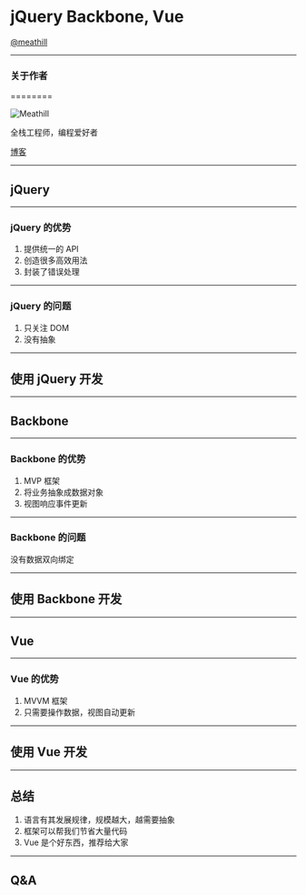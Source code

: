 # jQuery Backbone, Vue

[@meathill](//weibo.com/meathill/)

--------

### 关于作者

========

![Meathill](http://qiniu.meathill.com/wp-content/uploads/2016/07/20160607_005422423_iOS-825x510.jpg)

全栈工程师，编程爱好者

[博客](http://blog.meathill.com/)

--------

## jQuery

--------

### jQuery 的优势

1. 提供统一的 API
2. 创造很多高效用法
3. 封装了错误处理

--------

### jQuery 的问题

1. 只关注 DOM
2. 没有抽象

--------

## 使用 jQuery 开发

--------

## Backbone

--------

### Backbone 的优势

1. MVP 框架
2. 将业务抽象成数据对象
3. 视图响应事件更新

--------

### Backbone 的问题

没有数据双向绑定

--------

## 使用 Backbone 开发

--------

## Vue

--------

### Vue 的优势

1. MVVM 框架
2. 只需要操作数据，视图自动更新

--------

## 使用 Vue 开发

--------

## 总结

1. 语言有其发展规律，规模越大，越需要抽象
2. 框架可以帮我们节省大量代码
3. Vue 是个好东西，推荐给大家

--------

## Q&A